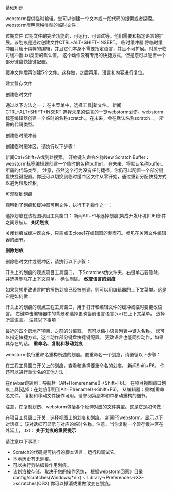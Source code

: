 基础知识

webstorm提供临时编辑。您可以创建一个文本或一段代码的搜索或者探索。webstorm表明两种类型的临时文件：

过期文件
过期文件的完全功能的、可运行、可调试等。他们需要和指定语言的扩展。该划痕是通过创建文件CTRL+ALT+SHIFT+INSERT。
临时缓冲器
将临时缓冲器只用于纯粹的编辑，并且它们本身不需要指定语言，并且不可扩展。对属于临时缓冲器.txt类型的默认值。
这个动作没有专用的快捷方式，但是您可以配置一个部分键盘快捷键配置。

缓冲文件后再创建5个文件。这样做，之后再用，语言和内容进行复位。

建立暂存文件

创建临时文件

通过以下方法之一：
在主菜单中，选择工具|新文件。
新闻CTRL+ALT+SHIFT+INSERT
选择未来的语言的一览webstorm划伤。webstorm标签编辑器创建一个临时的名称scratch.<extension>。在未来，会在默认名称scratch_<number>.<extension>。
所需的代码类型。

创建临时缓冲器

创建临时缓冲区，请执行以下步骤：

新闻Ctrl+Shift+A或到处搜索。
开始键入命令名称New Scratch Buffer：
webstorm标签编辑器创建一个临时的名称buffer1。在未来，将默认名称buffer<number>。
所需的代码类型。
注意，虽然这个行为没有任何捷径，你仍可以配置一个部分键盘快捷键配置。你还可以切换到临时缓冲区文件从零开始，通过重新分配快捷方式以避免垃圾堆积。

可观察到划痕

观察到了划痕和缓冲器可用文件，执行下列操作之一：

选择划痕在该视图项目工具窗口：
新闻Alt+F1与选择划痕(集成开发环境(IDE)部件之间导航)。
**关闭划痕**

关闭划痕或缓冲器文件，只需点击close1在编辑器的制表符。参见在关闭文件编辑器的细节。

**删除划痕**

删除临时文件或缓冲区，请执行以下步骤：

开关上的划痕的观点项目工具窗口。
下Scratches伪文件夹，右键单击要删除，并选择删除在上下文菜单。
确认删除。
**改变语言的划痕**

如果您想更改语言时的擦伤划痕已经被创建，则可以用编辑器的上下文菜单。这是它是如何做：

开关上的划痕的观点工程工具窗口，用于打开和编辑文件的缓冲或临时要更改语言。
右键单击编辑器中的背景和选择更改当前语言语言(<>)在上下文菜单。
选择所需语言。
注意以下事项：

最近的四个房地产项目，之前的分离器。
您可以缩小语言列表中键入名称。
您可以指定快捷方式，这个动作部分键盘快捷键配置。
更改语言也能同步动作，如果其存在的话。
**重命名、复制和移动划痕**

webstorm执行重命名重构所述的划痕。要重命名一个划痕，请遵循以下步骤：

在工程工具窗口开关上的划痕，查看和选择要重命名的划痕。
新闻Shift+F6。
你还可以进行重命名的其他方法：

在navbar跳转到：导航栏（Alt+Homerename()->Shift+F6)。
在项目视图窗口划痕工具|选择：在划痕(|项目|Alt+F1rename()->Shift+F6)。
从编辑器：重构|重命名文件。
复制和移动文件操作可用。请参阅第副本和中移动重构的细节。

注意，在复制划伤、webstorm包括各个延伸对应的文件类型。这是它是如何做：

在项目工具窗口开关，选择视图上的划痕和划痕。
新闻F5webstorm。显示以下对话框：
该对话框可显示与对应的临时名称。注意，当你复制一个暂存缓冲区在外延上，.txt：
**关于划痕的重要提示**

请注意以下事项：

* Scratch的代码是可执行的脚本语言：运行和调试它。
* 本地历史有无划痕。
* 可以执行剪贴板操作用划痕。
* 该划痕被存储，取决于您的操作系统，
根据webstorm回家》目录config/scratches(Windows/*nix)
~ Library->Preferences-><WebStorm>XX->scratches(OSX)
你可以撤消或重做改变在划痕。
